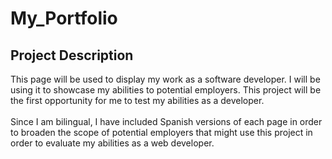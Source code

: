 # My_Portfolio
## **Project Description**
This page will be used to display my work as a software developer. I will be using it to showcase my abilities to potential employers. This project will be the first opportunity for me to test my abilities as a developer.
</br>
</br>
Since I am bilingual, I have included Spanish versions of each page in order to broaden the scope of potential employers that might use this project in order to evaluate my abilities as a web developer.
